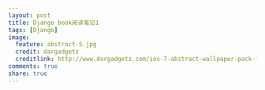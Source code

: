 ```yaml
---
layout: post
title: Django book阅读笔记1
tags: [Django]
image:
  feature: abstract-5.jpg
  credit: dargadgetz
  creditlink: http://www.dargadgetz.com/ios-7-abstract-wallpaper-pack-for-iphone-5-and-ipod-touch-retina/
comments: true
share: true  
---
```


<script src="https://gist.github.com/qiulin/d3f32d65174e2d216ed9.js"></script>
